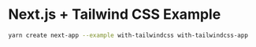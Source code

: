 # Next.js + Tailwind CSS Example

```bash
yarn create next-app --example with-tailwindcss with-tailwindcss-app
```
